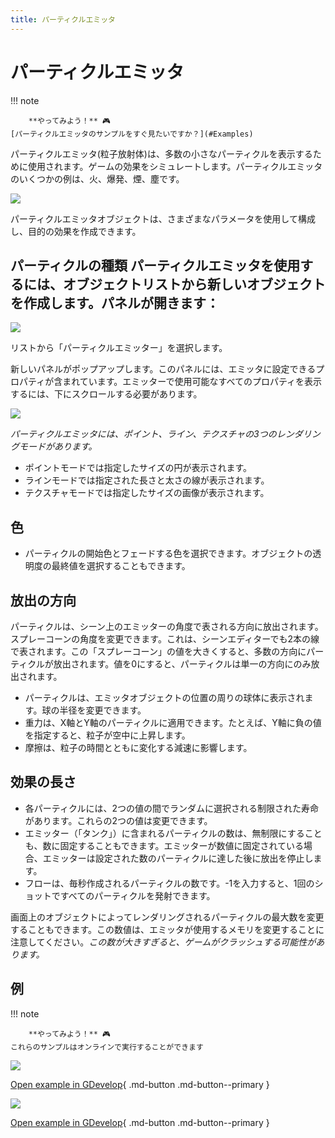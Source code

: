 ```yaml
---
title: パーティクルエミッタ
---
```

# パーティクルエミッタ

!!! note

        **やってみよう！** 🎮
    [パーティクルエミッタのサンプルをすぐ見たいですか？](#Examples)

パーティクルエミッタ(粒子放射体)は、多数の小さなパーティクルを表示するために使用されます。ゲームの効果をシミュレートします。パーティクルエミッタのいくつかの例は、火、爆発、煙、塵です。

![](/gdevelop5/objects/particles-emitters-preview.png)

パーティクルエミッタオブジェクトは、さまざまなパラメータを使用して構成し、目的の効果を作成できます。

## パーティクルの種類 パーティクルエミッタを使用するには、オブジェクトリストから新しいオブジェクトを作成します。パネルが開きます：

![](/gdevelop5/objects/addnewobject-particlesemitter.png)

リストから「パーティクルエミッター」を選択します。

新しいパネルがポップアップします。このパネルには、エミッタに設定できるプロパティが含まれています。エミッターで使用可能なすべてのプロパティを表示するには、下にスクロールする必要があります。

![](/gdevelop5/objects/particleemitterspanelofchoices.png)

*パーティクルエミッタには、ポイント、ライン、テクスチャの3つのレンダリングモードがあります。*

* ポイントモードでは指定したサイズの円が表示されます。
* ラインモードでは指定された長さと太さの線が表示されます。
* テクスチャモードでは指定したサイズの画像が表示されます。

## 色

* パーティクルの開始色とフェードする色を選択できます。オブジェクトの透明度の最終値を選択することもできます。

## 放出の方向

パーティクルは、シーン上のエミッターの角度で表される方向に放出されます。スプレーコーンの角度を変更できます。これは、シーンエディターでも2本の線で表されます。この「スプレーコーン」の値を大きくすると、多数の方向にパーティクルが放出されます。値を0にすると、パーティクルは単一の方向にのみ放出されます。

* パーティクルは、エミッタオブジェクトの位置の周りの球体に表示されます。球の半径を変更できます。
* 重力は、X軸とY軸のパーティクルに適用できます。たとえば、Y軸に負の値を指定すると、粒子が空中に上昇します。
* 摩擦は、粒子の時間とともに変化する減速に影響します。

## 効果の長さ

* 各パーティクルには、2つの値の間でランダムに選択される制限された寿命があります。これらの2つの値は変更できます。
* エミッター（「タンク」）に含まれるパーティクルの数は、無制限にすることも、数に固定することもできます。エミッターが数値に固定されている場合、エミッターは設定された数のパーティクルに達した後に放出を停止します。
* フローは、毎秒作成されるパーティクルの数です。-1を入力すると、1回のショットですべてのパーティクルを発射できます。

画面上のオブジェクトによってレンダリングされるパーティクルの最大数を変更することもできます。この数値は、エミッタが使用するメモリを変更することに注意してください。*この数が大きすぎると、ゲームがクラッシュする可能性があります。*

## 例

!!! note

        **やってみよう！** 🎮
    これらのサンプルはオンラインで実行することができます

[![](/gdevelop5/objects/particleemitterexplosionsnew.png)](https://editor.gdevelop.io/?project=example://particles-explosions)

[Open example in GDevelop](https://editor.gdevelop.io/?project=example://particles-explosions){ .md-button .md-button--primary }

[![](/gdevelop5/objects/particleemitervariousnew.png)](https://editor.gdevelop.io/?project=example://particles-various-effects)

[Open example in GDevelop](https://editor.gdevelop.io/?project=example://particles-various-effects){ .md-button .md-button--primary }
